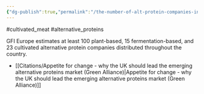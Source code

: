 ```yaml
---
{"dg-publish":true,"permalink":"/the-number-of-alt-protein-companies-in-the-uk/","created":"2024-04-02T12:27:58.000+01:00","updated":"2025-10-01T10:31:13.114+01:00"}
---
```


#cultivated_meat #alternative_proteins

GFI Europe estimates at least 100 plant-based, 15 fermentation-based, and 23 cultivated alternative protein companies distributed throughout the country.

- [[Citations/Appetite for change - why the UK should lead the emerging alternative proteins market (Green Alliance)\|Appetite for change - why the UK should lead the emerging alternative proteins market (Green Alliance)]]